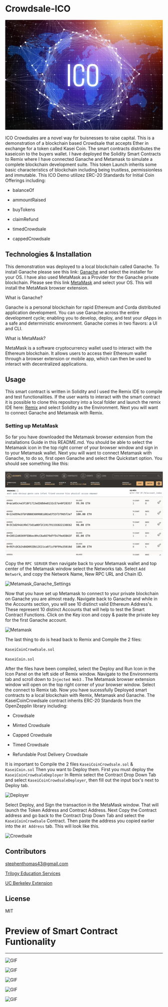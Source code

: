 # Crowdsale-ICO

![ICO](Resources/ICO_image.png)

ICO Crowdsales are a novel way for buisnesses to raise capital. This is a demonstration of a blockchain based Crowdsale that accepts Ether in exchange for a token called Kasei Coin. The smart contracts distributes the kaseicoin to the buyers wallet. I have deployed the Solidity Smart Contracts to Remix where I have connected Ganache and Metamask to simulate a complete blockchain development suite. This token Launch inherits some basic characteristics of blockchain including being trustless, permissionless and immutable. This ICO Demo utilizez ERC-20 Standards for Initial Coin Offerings including:

- balanceOf

- ammountRaised

- buyTokens

- claimRefund

- timedCrowdsale

- cappedCrowdsale


## Technologies & Installation

This demonstration was deployed to a local blockchain called Ganache. To install Ganache please see this link:  [Ganache](https://trufflesuite.com/ganache/) and select the installer for your OS. I have also used MetaMask as a Provider for the Ganache private blockchain. Please see this link [MetaMask](https://metamask.io/download/) and select your OS. This will install the MetaMask browser extension. 

What is Ganache?

Ganache is a personal blockchain for rapid Ethereum and Corda distributed application development. You can use Ganache across the entire development cycle; enabling you to develop, deploy, and test your dApps in a safe and deterministic environment. Ganache comes in two flavors: a UI and CLI.

What is MetaMask?

MetaMask is a software cryptocurrency wallet used to interact with the Ethereum blockchain. It allows users to access their Ethereum wallet through a browser extension or mobile app, which can then be used to interact with decentralized applications.

## Usage

This smart contract is written in Solidity and I used the Remix IDE to compile and test functionalities. If the user wants to interact with the smart contract it is possible to clone this repository into a local folder and launch the remix IDE here: [Remix](https://remix.ethereum.org/#optimize=false&runs=200&evmVersion=null&version=soljson-v0.8.7+commit.e28d00a7.js) and select Solidity as the Environment. Next you will want to connect Ganache and Metamask with Remix. 

### Setting up MetaMask

So far you have downloaded the Metamask browser extension from the installations Guide in this README.md. You should be able to select the Metamask icon in the top right corner of your browser window and sign in to your Metamask wallet. Next you will want to connect Metamask with Ganache, to do so, first open Ganache and select the Quickstart option. You should see something like this: 

![ganache](Resources/Ganache_image.png)

Copy the ``` RPC SERVER ``` then navigate back to your Metamask wallet and top center of the Metamask window select the Networks tab. Select ``` Add Network ```, and copy the Network Name, New RPC URL and Chain ID.

![Metamask_Ganache_Settings](Resources/Gif_Connect_MM_Ganache.gif)


Now that you have set up Metamask to connect to your private blockchain on Ganache you are almost ready. Navigate back to Ganache and while in the Accounts section, you will see 10 distinct valid Ethereum Address's. These represent 10 distinct Accounts that will help to test the Smart Contract Functions. Click on the Key icon and copy & paste the private key for the first Ganache account. 

![Metamask](Resources/Gif_Add_Account.gif)

The last thing to do is head back to Remix and Compile the 2 files:

``` KaseiCoinCrowdsale.sol ```

``` KaseiCoin.sol ``` 

After the files have been compiled, select the Deploy and Run Icon in the Icon Panel on the left side of Remix window. Navigate to the Environments tab and scroll down to ``` Injected Web3 ``` . The Metamask browser extension window will open on the top right corner of your browser window. Select the connect to Remix tab.  Now you have sucessfully Deployed smart contracts to a local blockchain with Remix, Metamask and Ganache. The KaseiCoinCrowdsale contract inherits ERC-20 Standards from the OpenZepplin library including:

- Crowdsale

- Minted Crowdsale

- Capped Crowdsale

- Timed Crowdsale

- Refundable Post Delivery Crowdsale

It is important to Compile the 2 files ``` KaseiCoinCrowdsale.sol ``` & ``` KaseiCoin.sol ``` Then you want to Deploy them. First you must deploy the ``` KaseiCoinCrowdsaleDeployer ``` In Remix select the Contract Drop Down Tab and select ``` KaseiCoinCrowdsaleDeployer ```, then fill out the input box's next to Deploy tab.

![Deployer](Resources/Gif_KCDeployer.gif)

Select Deploy, and Sign the transaction in the MetaMask window. That will launch the Token Address and Contract Address. Next Copy the Contract address and go back to the Contract Drop Down Tab and select the ``` KaseiCoinCrowdsale ``` Contract. Then paste the address you copied earlier into the ``` At Address ``` tab. This will look like this.

![Crowdsale](Resources/Gif_KSC.gif)




## Contributors

stephenthomas43@gmail.com

[Trilogy Education Services](https://www.trilogyed.com/)

[UC Berkeley Extension ](https://extension.berkeley.edu/)



## License 

MIT


# Preview of Smart Contract Funtionality
---
![GIF](Resources/Gif_KCDeployer.gif)

![GIF](Resources/Gif_KSC.gif)

![GIF](Resources/Gif_KSC_Features.gif)

![GIF](Resources/Gif_Account1_Purchase.gif)

![GIF](Resources/Gif_claimRefund_feature.gif)



